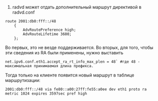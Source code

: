 1. radvd может отдать дополнительный маршрут директивой в radvd.conf
```
route 2001:db0:fff::/48
	{
		AdvRoutePreference high;
		AdvRouteLifetime 3600;
    };
```
Во первых, это не везде поддерживается.
Во вторых, для того, чтобы эти сведения из RA были применены, нужно выставить  
```
net.ipv6.conf.eth1.accept_ra_rt_info_max_plen = 48` #где 48 - максимальная принимаемая длина префикса.  
```

Тогда только на клиенте появится новый маршрут в таблице маршрутизации:
```
2001:db0:fff::/48 via fe80::a00:27ff:fe55:a0ee dev eth1 proto ra metric 1024 expires 3597sec pref high
```
